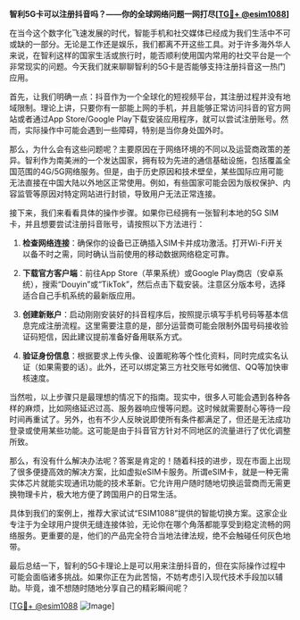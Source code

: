 **智利5G卡可以注册抖音吗？——你的全球网络问题一网打尽[[TG💪+ @esim1088](https://t.me/s/esim1088)]**

在当今这个数字化飞速发展的时代，智能手机和社交媒体已经成为我们生活中不可或缺的一部分。无论是工作还是娱乐，我们都离不开这些工具。对于许多海外华人来说，在智利这样的国家生活或旅行时，能否顺利使用国内常用的社交平台是一个非常现实的问题。今天我们就来聊聊智利的5G卡是否能够支持注册抖音这一热门应用。

首先，让我们明确一点：抖音作为一个全球化的短视频平台，其注册过程并没有地域限制。理论上讲，只要你有一部能上网的手机，并且能够正常访问抖音的官方网站或者通过App Store/Google Play下载安装应用程序，就可以尝试注册账号。然而，实际操作中可能会遇到一些障碍，特别是当你身处国外时。

那么，为什么会有这些问题呢？主要原因在于网络环境的不同以及运营商政策的差异。智利作为南美洲的一个发达国家，拥有较为先进的通信基础设施，包括覆盖全国范围的4G/5G网络服务。但是，由于历史原因和技术壁垒，某些国际应用可能无法直接在中国大陆以外地区正常使用。例如，有些国家可能会因为版权保护、内容监管等原因对特定网站进行封锁，导致用户无法正常连接。

接下来，我们来看看具体的操作步骤。如果你已经拥有一张智利本地的5G SIM卡，并且想要尝试注册抖音账号，请按照以下方法进行：

1. **检查网络连接**：确保你的设备已正确插入SIM卡并成功激活。打开Wi-Fi开关以备不时之需，同时确认当前使用的移动数据网络稳定可靠。
   
2. **下载官方客户端**：前往App Store（苹果系统）或Google Play商店（安卓系统），搜索“Douyin”或“TikTok”，然后点击下载安装。注意区分版本号，选择适合自己手机系统的最新版应用。

3. **创建新账户**：启动刚刚安装好的抖音程序后，按照提示填写手机号码等基本信息完成注册流程。这里需要注意的是，部分运营商可能会限制外国号码接收验证码短信，因此建议提前准备好备用联系方式。

4. **验证身份信息**：根据要求上传头像、设置昵称等个性化资料，同时完成实名认证（如果需要的话）。此外，还可以绑定第三方社交账号如微信、QQ等加快审核速度。

当然啦，以上步骤只是最理想的情况下的指南。现实中，很多人可能会遇到各种各样的麻烦，比如网络延迟过高、服务器响应慢等问题。这时候就需要耐心等待一段时间再重试了。另外，也有不少人反映说即使所有条件都满足了，但还是无法成功登录或使用某些功能。这可能是由于抖音官方针对不同地区的流量进行了优化调整所致。

那么，有没有什么解决办法呢？答案是肯定的！随着科技的进步，现在市面上出现了很多便捷高效的解决方案，比如虚拟eSIM卡服务。所谓eSIM卡，就是一种无需实体芯片就能实现通讯功能的技术革新。它允许用户随时随地切换运营商而无需更换物理卡片，极大地方便了跨国用户的日常生活。

具体到我们的案例上，推荐大家试试“ESIM1088”提供的智能切换方案。这家企业专注于为全球用户提供无缝连接体验，无论你在哪个角落都能享受到稳定流畅的网络服务。更重要的是，他们的产品完全符合当地法律法规，绝不会触碰任何灰色地带。

最后总结一下，智利的5G卡理论上是可以用来注册抖音的，但在实际操作过程中可能会面临诸多挑战。如果你正在为此苦恼，不妨考虑引入现代技术手段加以辅助。毕竟，谁不想随时随地分享自己的精彩瞬间呢？

[[TG💪+ @esim1088](https://t.me/s/esim1088) ![Image](https://i.postimg.cc/4NQfJmqS/Snipaste-2025-05-13-00-14-12.png)]